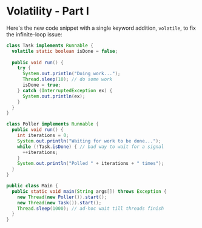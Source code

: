 # Volatility - Part I

Here's the new code snippet with a single keyword addition, `volatile`,
to fix the infinite-loop issue:

```java runnable
class Task implements Runnable {
  volatile static boolean isDone = false;
  
  public void run() {
    try {
      System.out.println("Doing work...");
      Thread.sleep(10); // do some work
      isDone = true;
    } catch (InterruptedException ex) {
      System.out.println(ex);
    }
  }
}

class Poller implements Runnable {
  public void run() {
    int iterations = 0;
    System.out.println("Waiting for work to be done...");
    while (!Task.isDone) { // bad way to wait for a signal
      ++iterations;
    }
    System.out.println("Polled " + iterations + " times");
  }
}

public class Main {
  public static void main(String args[]) throws Exception {
    new Thread(new Poller()).start();
    new Thread(new Task()).start();
    Thread.sleep(1000); // ad-hoc wait till threads finish
  }
}
```
